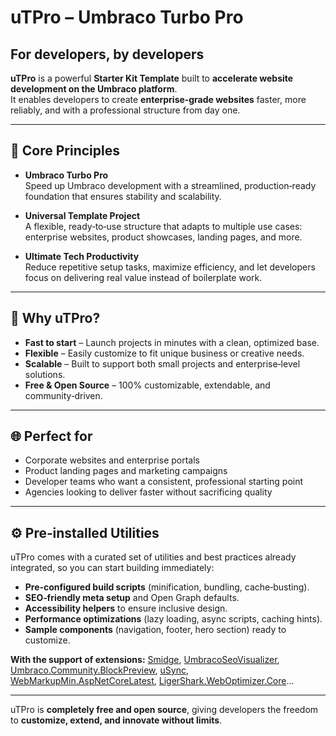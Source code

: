 # uTPro – Umbraco Turbo Pro  
## For developers, by developers  

**uTPro** is a powerful **Starter Kit Template** built to **accelerate website development on the Umbraco platform**.  
It enables developers to create **enterprise‑grade websites** faster, more reliably, and with a professional structure from day one.  

---

## 🔑 Core Principles

- **Umbraco Turbo Pro**  
  Speed up Umbraco development with a streamlined, production‑ready foundation that ensures stability and scalability.  

- **Universal Template Project**  
  A flexible, ready‑to‑use structure that adapts to multiple use cases: enterprise websites, product showcases, landing pages, and more.  

- **Ultimate Tech Productivity**  
  Reduce repetitive setup tasks, maximize efficiency, and let developers focus on delivering real value instead of boilerplate work.  

---

## 🚀 Why uTPro?

- **Fast to start** – Launch projects in minutes with a clean, optimized base.  
- **Flexible** – Easily customize to fit unique business or creative needs.  
- **Scalable** – Built to support both small projects and enterprise‑level solutions.  
- **Free & Open Source** – 100% customizable, extendable, and community‑driven.  

---

## 🌐 Perfect for

- Corporate websites and enterprise portals  
- Product landing pages and marketing campaigns  
- Developer teams who want a consistent, professional starting point  
- Agencies looking to deliver faster without sacrificing quality  

---

## ⚙️ Pre‑installed Utilities

uTPro comes with a curated set of utilities and best practices already integrated, so you can start building immediately:

- **Pre‑configured build scripts** (minification, bundling, cache‑busting).  
- **SEO‑friendly meta setup** and Open Graph defaults.  
- **Accessibility helpers** to ensure inclusive design.
- **Performance optimizations** (lazy loading, async scripts, caching hints).
- **Sample components** (navigation, footer, hero section) ready to customize.

**With the support of extensions:** [Smidge](https://github.com/Shazwazza/Smidge), [UmbracoSeoVisualizer](https://marketplace.umbraco.com/package/umbracoseovisualizer), [Umbraco.Community.BlockPreview](https://marketplace.umbraco.com/package/umbraco.community.blockpreview), [uSync](https://marketplace.umbraco.com/package/usync), [WebMarkupMin.AspNetCoreLatest](https://www.nuget.org/packages/WebMarkupMin.AspNetCoreLatest/), [LigerShark.WebOptimizer.Core](https://www.nuget.org/packages/LigerShark.WebOptimizer.Core)...

---

uTPro is **completely free and open source**, giving developers the freedom to **customize, extend, and innovate without limits**.  
